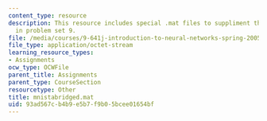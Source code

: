 ```yaml
---
content_type: resource
description: This resource includes special .mat files to suppliment the contents
  in problem set 9.
file: /media/courses/9-641j-introduction-to-neural-networks-spring-2005/93ad567cb4b9e5b7f9b05bcee01654bf_mnistabridged.mat
file_type: application/octet-stream
learning_resource_types:
- Assignments
ocw_type: OCWFile
parent_title: Assignments
parent_type: CourseSection
resourcetype: Other
title: mnistabridged.mat
uid: 93ad567c-b4b9-e5b7-f9b0-5bcee01654bf
---
```

